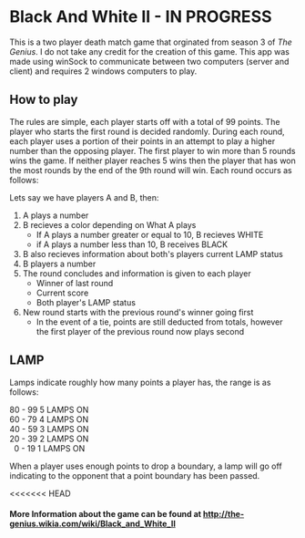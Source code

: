 # Black And White II - IN PROGRESS

This is a two player death match game that orginated from season 3 of _The Genius_. I do not take any credit for the creation of this game. This app was made using winSock to communicate between two computers (server and client) and requires 2 windows computers to play.


## How to play

The rules are simple, each player starts off with a total of 99 points. The player who starts the first round is decided randomly. During each round, each player uses a portion of their points in an attempt to play a higher number than the opposing player. The first player to win more than 5 rounds wins the game. If neither player reaches 5 wins then the player that has won the most rounds by the end of the 9th round will win. Each round occurs as follows:

Lets say we have players A and B, then:

1. A plays a number
2. B recieves a color depending on What A plays
	* If A plays a number greater or equal to 10, B recieves WHITE
	* if A plays a number less than 10, B receives BLACK
3. B also recieves information about both's players current LAMP status
4. B players a number
5. The round concludes and information is given to each player
	* Winner of last round
	* Current score 
	* Both player's LAMP status
6. New round starts with the previous round's winner going first
	* In the event of a tie, points are still deducted from totals, however the first player of the previous round now plays second

## LAMP

Lamps indicate roughly how many points a player has, the range is as follows:

80 - 99        5 LAMPS ON <br>
60 - 79        4 LAMPS ON <br>
40 - 59        3 LAMPS ON <br>
20 - 39        2 LAMPS ON <br>
&nbsp;&nbsp;0 - 19        1 LAMPS ON <br>

When a player uses enough points to drop a boundary, a lamp will go off indicating to the opponent that a point boundary has been passed.

<<<<<<< HEAD
#### More Information about the game can be found at http://the-genius.wikia.com/wiki/Black_and_White_II
